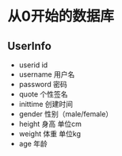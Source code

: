 # 从0开始的数据库

## UserInfo

- userid id
- username 用户名
- password 密码
- quote 个性签名
- inittime 创建时间
- gender 性别（male/female）
- height 身高 单位cm
- weight 体重 单位kg
- age 年龄